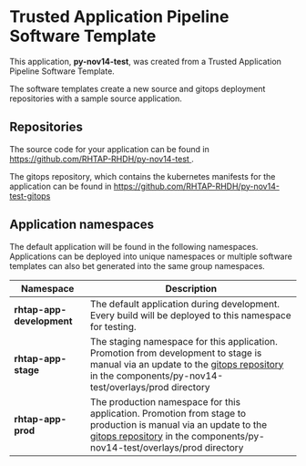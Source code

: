 # Trusted Application Pipeline Software Template

This application, **py-nov14-test**, was created from a Trusted Application Pipeline Software Template.

The software templates create a new source and gitops deployment repositories with a sample source application. 

## Repositories

The source code for your application can be found in [https://github.com/RHTAP-RHDH/py-nov14-test ](https://github.com/RHTAP-RHDH/py-nov14-test ).
 
The gitops repository, which contains the kubernetes manifests for the application can be found in 
[https://github.com/RHTAP-RHDH/py-nov14-test-gitops ](https://github.com/RHTAP-RHDH/py-nov14-test-gitops ) 

## Application namespaces 

The default application will be found in the following namespaces. Applications can be deployed into unique namespaces or multiple software templates can also bet generated into the same group namespaces.  

|  Namespace   |  Description   |  
| -------- | -------- |   
| **rhtap-app-development** | The default application during development. Every build will be deployed to this namespace for testing. | 
| **rhtap-app-stage** | The staging namespace for this application. Promotion from development to stage is manual via an update to the [gitops repository](https://github.com/RHTAP-RHDH/py-nov14-test-gitops ) in the components/py-nov14-test/overlays/prod directory |  
| **rhtap-app-prod** | The production namespace for this application. Promotion from stage to production is manual via an update to the [gitops repository](https://github.com/RHTAP-RHDH/py-nov14-test-gitops ) in the components/py-nov14-test/overlays/prod directory | 